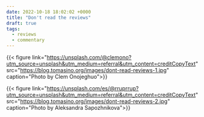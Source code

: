 ```yaml
---
date: 2022-10-18 18:02:02 +0000
title: "Don't read the reviews"
draft: true
tags:
  - reviews
  - commentary
---
```



{{< figure link="https://unsplash.com/@clemono?utm_source=unsplash&utm_medium=referral&utm_content=creditCopyText" src="https://blog.tomasino.org/images/dont-read-reviews-1.jpg" caption="Photo by Clem Onojeghuo">}}


{{< figure link="https://unsplash.com/es/@rruprrup?utm_source=unsplash&utm_medium=referral&utm_content=creditCopyText" src="https://blog.tomasino.org/images/dont-read-reviews-2.jpg" caption="Photo by Aleksandra Sapozhnikova">}}





<!--  vim: set shiftwidth=4 tabstop=4 expandtab: -->
